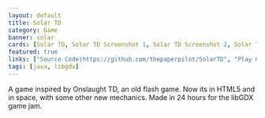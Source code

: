 ```yaml
---
layout: default
title: Solar TD
category: Game
banner: solar
cards: [Solar TD, Solar TD Screenshot 1, Solar TD Screenshot 2, Solar TD Screenshot 3, Solar TD Screenshot 4, Solar TD Screenshot 5, Solar TD Screenshot 6]
featured: true
links: ["Source Code|https://github.com/thepaperpilot/SolarTD", "Play Game|http://thepaperpilot.itch.io/solar-td"]
tags: [java, libgdx]
---
```

A game inspired by Onslaught TD, an old flash game. Now its in HTML5 and in space, with some other new mechanics. Made in 24 hours for the libGDX game jam. 
